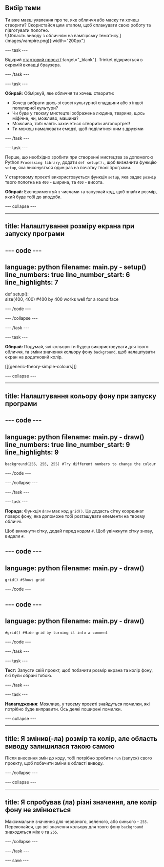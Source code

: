 ## Вибір теми

<div style="display: flex; flex-wrap: wrap">
<div style="flex-basis: 200px; flex-grow: 1; margin-right: 15px;">
Ти вже маєш уявлення про те, яке обличчя або маску ти хочеш створити? Скористайся цим етапом, щоб спланувати свою роботу та підготувати полотно.
</div>
<div>
![Область виводу з обличчям на вампірську тематику.](images/vampire.png){:width="200px"}
</div>
</div>

--- task ---

Відкрий [стартовий проєкт](https://trinket.io/library/trinkets/54d15b9cdf){:target="_blank"}. Trinket відкриється в окремій вкладці браузера.

--- /task ---

--- task ---

**Обирай:** Обміркуй, яке обличчя ти хочеш створити:
+ Хочеш вибрати щось зі своєї культурної спадщини або з іншої популярної культури?
+ Чи буде у твоєму мистецтві зображена людина, тварина, щось міфічне, чи, можливо, машина?
+ Можливо, тобі навіть захочеться створити автопортрет!
+ Ти можеш намалювати емодзі, щоб поділитися ним з друзями

--- /task ---

--- task ---

Перше, що необхідно зробити при створенні мистецтва за допомогою Python `Processing library`, додати `def setup():`, щоб визначити функцію `setup`, яка виконується один раз на початку твоєї програми.

У стартовому проєкті використовується функція `setup`, яка задає `розмір` твого полотна на `400` - ширина, та `400` - висота.

**Обирай:** Експериментуй з числами та запускай код, щоб знайти розмір, який буде тобі до вподоби.

--- collapse ---

---
title: Налаштування розміру екрана при запуску програми
---

--- code ---
---
language: python filename: main.py - setup() line_numbers: true line_number_start: 6
line_highlights: 7
---
def setup():   
size(400, 400) #400 by 400 works well for a round face

--- /code ---

--- /collapse ---

--- /task ---

--- task ---

**Обирай:** Подумай, які кольори ти будеш використовувати для твого обличчя, та зміни значення кольору фону `background`, щоб налаштувати екран на додатковий колір.

[[[generic-theory-simple-colours]]]

--- collapse ---

---
title: Налаштування кольору фону при запуску програми
---

--- code ---
---
language: python filename: main.py - draw() line_numbers: true line_number_start: 9
line_highlights: 9
---

    background(255, 255, 255) #Try different numbers to change the colour

--- /code ---

--- /collapse ---

--- /task ---

--- task ---

**Порада:** Функція `draw` має код `grid()`. Це додасть сітку координат поверх фону, яка допоможе тобі розташувати елементи на твоєму обличчі.

Щоб вимкнути сітку, додай перед кодом `#`. Щоб увімкнути сітку знову, видали `#`.

--- code ---
---
language: python
filename: main.py - draw()
---

    grid() #Shows grid

--- /code ---

--- code ---
---
language: python
filename: main.py - draw()
---

    #grid() #Hide grid by turning it into a comment

--- /code ---

--- /task ---

--- task ---

**Тест:** Запусти свій проєкт, щоб побачити розмір екрана та колір фону, які були обрані тобою.

--- /task ---


--- task ---

**Налагодження:** Можливо, у твоєму проєкті знайдуться помилки, які потрібно буде виправити. Ось деякі поширені помилки.

--- collapse ---

---
title: Я змінив(-ла) розмір та колір, але область виводу залишилася такою самою
---

Після внесення змін до коду, тобі потрібно зробити `run` (запуск) свого проєкту, щоб побачити зміни в області виводу.

--- /collapse ---

--- collapse ---

---
title: Я спробував (ла) різні значення, але колір фону не змінюється
---

Максимальне значення для червоного, зеленого, або синього - `255`. Переконайся, що всі значення кольору для твого фону `background` знаходяться між `0` та `255`.

--- /collapse ---

--- /task ---

--- save ---
